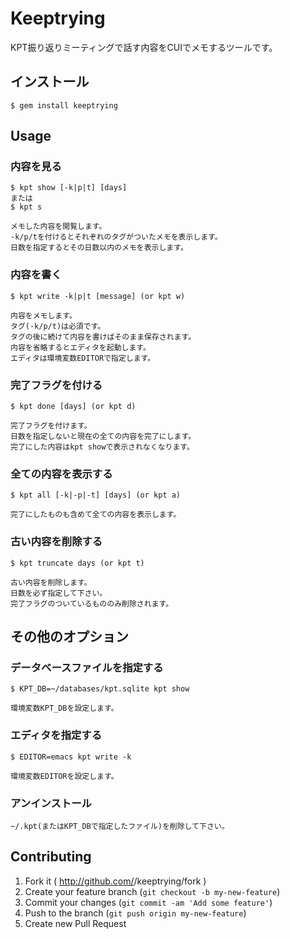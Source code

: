 # Keeptrying

KPT振り返りミーティングで話す内容をCUIでメモするツールです。

## インストール

    $ gem install keeptrying

## Usage

### 内容を見る

	$ kpt show [-k|p|t] [days]
	または
	$ kpt s
	
	メモした内容を閲覧します。
	-k/p/tを付けるとそれぞれのタグがついたメモを表示します。
	日数を指定するとその日数以内のメモを表示します。

### 内容を書く

	$ kpt write -k|p|t [message] (or kpt w)

	内容をメモします。
	タグ(-k/p/t)は必須です。
	タグの後に続けて内容を書けばそのまま保存されます。
	内容を省略するとエディタを起動します。
	エディタは環境変数EDITORで指定します。

### 完了フラグを付ける

	$ kpt done [days] (or kpt d)
	
	完了フラグを付けます。
	日数を指定しないと現在の全ての内容を完了にします。
	完了にした内容はkpt showで表示されなくなります。

### 全ての内容を表示する

	$ kpt all [-k|-p|-t] [days] (or kpt a)

	完了にしたものも含めて全ての内容を表示します。

### 古い内容を削除する

	$ kpt truncate days (or kpt t)

	古い内容を削除します。
	日数を必ず指定して下さい。
	完了フラグのついているもののみ削除されます。

## その他のオプション

### データベースファイルを指定する

	$ KPT_DB=~/databases/kpt.sqlite kpt show
	
	環境変数KPT_DBを設定します。

### エディタを指定する

	$ EDITOR=emacs kpt write -k

	環境変数EDITORを設定します。

### アンインストール

	~/.kpt(またはKPT_DBで指定したファイル)を削除して下さい。

## Contributing

1. Fork it ( http://github.com/<my-github-username>/keeptrying/fork )
2. Create your feature branch (`git checkout -b my-new-feature`)
3. Commit your changes (`git commit -am 'Add some feature'`)
4. Push to the branch (`git push origin my-new-feature`)
5. Create new Pull Request
